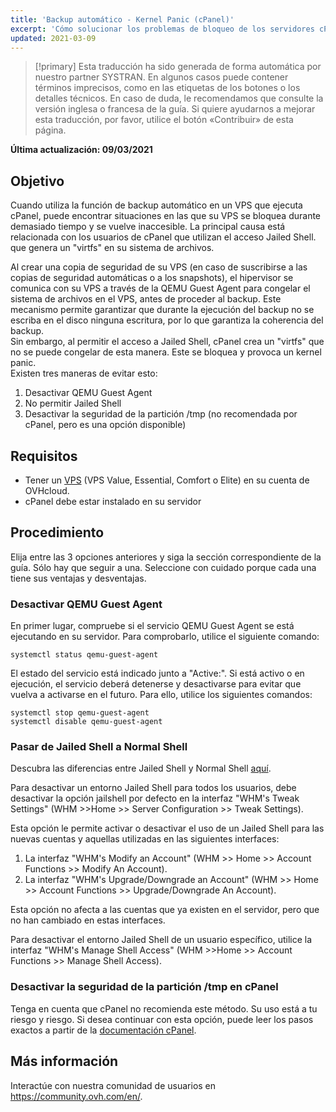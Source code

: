 ```yaml
---
title: 'Backup automático - Kernel Panic (cPanel)'
excerpt: 'Cómo solucionar los problemas de bloqueo de los servidores cPanel durante el backup automático de OVHcloud'
updated: 2021-03-09
---
```


> [!primary]
> Esta traducción ha sido generada de forma automática por nuestro partner SYSTRAN. En algunos casos puede contener términos imprecisos, como en las etiquetas de los botones o los detalles técnicos. En caso de duda, le recomendamos que consulte la versión inglesa o francesa de la guía. Si quiere ayudarnos a mejorar esta traducción, por favor, utilice el botón «Contribuir» de esta página.
> 

**Última actualización: 09/03/2021**

## Objetivo

Cuando utiliza la función de backup automático en un VPS que ejecuta cPanel, puede encontrar situaciones en las que su VPS se bloquea durante demasiado tiempo y se vuelve inaccesible. La principal causa está relacionada con los usuarios de cPanel que utilizan el acceso Jailed Shell. que genera un "virtfs" en su sistema de archivos. 

Al crear una copia de seguridad de su VPS (en caso de suscribirse a las copias de seguridad automáticas o a los snapshots), el hipervisor se comunica con su VPS a través de la QEMU Guest Agent para congelar el sistema de archivos en el VPS, antes de proceder al backup. Este mecanismo permite garantizar que durante la ejecución del backup no se escriba en el disco ninguna escritura, por lo que garantiza la coherencia del backup.
<br>Sin embargo, al permitir el acceso a Jailed Shell, cPanel crea un "virtfs" que no se puede congelar de esta manera. Este se bloquea y provoca un kernel panic.
<br>Existen tres maneras de evitar esto:

1. Desactivar QEMU Guest Agent
2. No permitir Jailed Shell
3. Desactivar la seguridad de la partición /tmp (no recomendada por cPanel, pero es una opción disponible)

## Requisitos

- Tener un [VPS](https://www.ovhcloud.com/es-es/vps/) (VPS Value, Essential, Comfort o Elite) en su cuenta de OVHcloud.
- cPanel debe estar instalado en su servidor

## Procedimiento

Elija entre las 3 opciones anteriores y siga la sección correspondiente de la guía. Sólo hay que seguir a una.
Seleccione con cuidado porque cada una tiene sus ventajas y desventajas.

### Desactivar QEMU Guest Agent

En primer lugar, compruebe si el servicio QEMU Guest Agent se está ejecutando en su servidor. Para comprobarlo, utilice el siguiente comando:

```
systemctl status qemu-guest-agent
```

El estado del servicio está indicado junto a "Active:". Si está activo o en ejecución, el servicio deberá detenerse y desactivarse para evitar que vuelva a activarse en el futuro. Para ello, utilice los siguientes comandos:

```
systemctl stop qemu-guest-agent
systemctl disable qemu-guest-agent
```

### Pasar de Jailed Shell a Normal Shell

Descubra las diferencias entre Jailed Shell y Normal Shell [aquí](https://support.cpanel.net/hc/en-us/articles/360051992634-Differences-Between-Normal-and-Jailed-Shell).

Para desactivar un entorno Jailed Shell para todos los usuarios, debe desactivar la opción jailshell por defecto en la interfaz "WHM's Tweak Settings" (WHM >>Home >> Server Configuration >> Tweak Settings).

Esta opción le permite activar o desactivar el uso de un Jailed Shell para las nuevas cuentas y aquellas utilizadas en las siguientes interfaces:

1. La interfaz "WHM's Modify an Account" (WHM >> Home >> Account Functions >> Modify An Account).
2. La interfaz "WHM's Upgrade/Downgrade an Account" (WHM >> Home >> Account Functions >> Upgrade/Downgrade An Account).

Esta opción no afecta a las cuentas que ya existen en el servidor, pero que no han cambiado en estas interfaces.

Para desactivar el entorno Jailed Shell de un usuario específico, utilice la interfaz "WHM's Manage Shell Access" (WHM >>Home >> Account Functions >> Manage Shell Access).

### Desactivar la seguridad de la partición /tmp en cPanel

Tenga en cuenta que cPanel no recomienda este método. Su uso está a tu riesgo y riesgo. Si desea continuar con esta opción, puede leer los pasos exactos a partir de la [documentación cPanel](https://docs.cpanel.net/knowledge-base/security/tips-to-make-your-server-more-secure/#harden-your-tmp-partition).

## Más información

Interactúe con nuestra comunidad de usuarios en <https://community.ovh.com/en/>.
